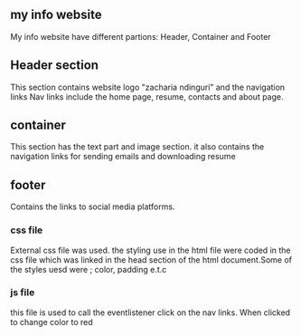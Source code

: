 ## my info website
My info website have different partions: Header, Container and Footer
## Header section
This section contains website logo "zacharia ndinguri" and the navigation links 
Nav  links include the home page, resume, contacts and about page.
## container
This section has the text part and image section. it also contains the navigation links for sending emails and downloading resume 
## footer
Contains the links to social media platforms.
### css file 
External css file was used.
the styling use in the html file were coded in the css file which was linked in the head section of the html document.Some of the styles uesd were ;
color, padding e.t.c
### js file 
this file is used to call the eventlistener click on the nav links. When clicked to change color to red 


